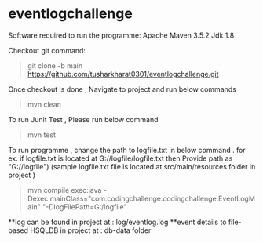 # eventlogchallenge

Software required to run the programme:
Apache Maven 3.5.2
Jdk 1.8

Checkout git command:
> git clone -b main https://github.com/tusharkharat0301/eventlogchallenge.git

Once checkout is done , Navigate to project and  run below commands 
>mvn clean

To run Junit Test , Please run below command
>mvn test 

To run  programme , change the path to logfile.txt in below command .
for ex. if logfile.txt is located at G://logfile/logfile.txt then Provide path as "G://logfile")
(sample logfile.txt file is located at src/main/resources folder in project )

>mvn compile exec:java -Dexec.mainClass="com.codingchallenge.codingchallenge.EventLogMain" "-DlogFilePath=G:/logfile"

**log can be found in project at : log/eventlog.log
**event details to file-based HSQLDB in project at : db-data folder

